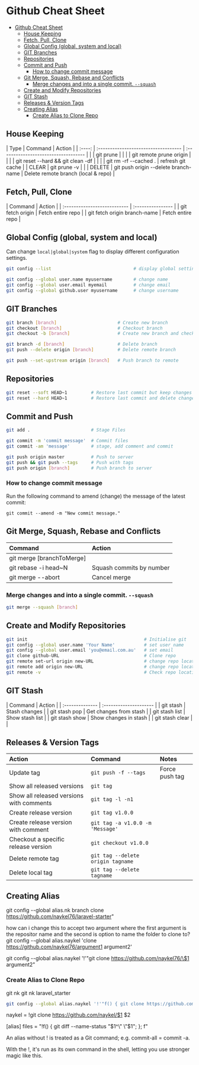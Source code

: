 # Github Cheat Sheet

<!-- TOC -->

- [Github Cheat Sheet](#github-cheat-sheet)
    - [House Keeping](#house-keeping)
    - [Fetch, Pull, Clone](#fetch-pull-clone)
    - [Global Config (global, system and local)](#global-config-global-system-and-local)
    - [GIT Branches](#git-branches)
    - [Repositories](#repositories)
    - [Commit and Push](#commit-and-push)
        - [How to change commit message](#how-to-change-commit-message)
    - [Git Merge, Squash, Rebase and Conflicts](#git-merge-squash-rebase-and-conflicts)
        - [Merge changes and into a single commit. `--squash`](#merge-changes-and-into-a-single-commit---squash)
    - [Create and Modify Repositories](#create-and-modify-repositories)
    - [GIT Stash](#git-stash)
    - [Releases \& Version Tags](#releases--version-tags)
    - [Creating Alias](#creating-alias)
        - [Create Alias to Clone Repo](#create-alias-to-clone-repo)

<!-- /TOC -->

<a id="markdown-house-keeping" name="house-keeping"></a>

## House Keeping

<code-first-second-col></code-first-second-col>
|  Type  | Command                              | Action                               |
| :----: | :----------------------------------- | :----------------------------------- |
|        | git prune                            |                                      |
|        | git remote prune origin              |                                      |
|        | git reset --hard && git clean -df    |                                      |
|        | git rm -rf --cached .                | refresh git cache                    |
| CLEAR  | git prune -v                         |                                      |
| DELETE | git push origin --delete branch-name | Delete remote branch  (local & repo) |

<a id="markdown-fetch-pull-clone" name="fetch-pull-clone"></a>

## Fetch, Pull, Clone

<code-first-col></code-first-col>
| Command                      | Action            |
| :--------------------------- | :---------------- |
| git fetch origin             | Fetch entire repo |
| git fetch origin branch-name | Fetch entire repo |



<a id="markdown-global-config-global-system-and-local" name="global-config-global-system-and-local"></a>

## Global Config (global, system and local)

Can change `local|global|system` flag to display different configuration settings.

```bash
git config --list                               # display global settings

git config --global user.name myusername        # change name
git config --global user.email myemail          # change email
git config --global github.user myusername      # change username
```




<a id="markdown-git-branches" name="git-branches"></a>

## GIT Branches

```bash
git branch [branch]                       # Create new branch
git checkout [branch]                     # Checkout branch
git checkout -b [branch]                  # Create new branch and checkout

git branch -d [branch]                    # Delete branch
git push --delete origin [branch]         # Delete remote branch

git push --set-upstream origin [branch]   # Push branch to remote
```

<a id="markdown-repositories" name="repositories"></a>

## Repositories

```bash
git reset --soft HEAD~1         # Restore last commit but keep changes
git reset --hard HEAD~1         # Restore last commit and delete changes
```

<a id="markdown-commit-and-push" name="commit-and-push"></a>

## Commit and Push


```bash
git add .                       # Stage Files

git commit -m 'commit message'  # Commit files
git commit -am 'message'        # stage, add comment and commit

git push origin master          # Push to server
git push && git push --tags     # Push with tags
git push origin [branch]        # Push branch to server
```


<a id="markdown-how-to-change-commit-message" name="how-to-change-commit-message"></a>

### How to change commit message

Run the following command to amend (change) the message of the latest commit:

    git commit --amend -m "New commit message."

<a id="markdown-git-merge-squash-rebase-and-conflicts" name="git-merge-squash-rebase-and-conflicts"></a>

## Git Merge, Squash, Rebase and Conflicts

| Command                   | Action                   |
| :------------------------ | :----------------------- |
| git merge [branchToMerge] |                          |
| git rebase -i head~N      | Squash commits by number |
| git merge --abort         | Cancel merge             |

<a id="markdown-merge-changes-and-into-a-single-commit---squash" name="merge-changes-and-into-a-single-commit---squash"></a>

### Merge changes and into a single commit. `--squash`

``` bash
git merge --squash [branch]
```

<a id="markdown-create-and-modify-repositories" name="create-and-modify-repositories"></a>

## Create and Modify Repositories

```bash
git init                                            # Initialise git
git config --global user.name 'Your Name'           # set user name
git config --global user.email 'you@email.com.au'   # set email
git clone github-URL                                # Clone repo
git remote set-url origin new-URL                   # change repo location
git remote add origin new-URL                       # change repo location
git remote -v                                       # Check repo location
```

<a id="markdown-git-stash" name="git-stash"></a>

## GIT Stash


<code-first-col></code-first-col>
| Command         | Action                 |
| :-------------- | :--------------------- |
| git stash       | Stash changes          |
| git stash pop   | Get changes from stash |
| git stash list  | Show stash list        |
| git stash show  | Show changes in stash  |
| git stash clear |                        |


<a id="markdown-releases--version-tags" name="releases--version-tags"></a>

## Releases & Version Tags

| Action                                   | Command                           | Notes          |
| :--------------------------------------- | :-------------------------------- | :------------- |
| Update tag                               | `git push -f --tags`              | Force push tag |
| Show all released versions               | `git tag`                         |                |
| Show all released versions with comments | `git tag -l -n1`                  |                |
| Create release version                   | `git tag v1.0.0`                  |                |
| Create release version with comment      | `git tag -a v1.0.0 -m 'Message'`  |                |
| Checkout a specific release version      | `git checkout v1.0.0`             |                |
| Delete remote tag                        | `git tag --delete origin tagname` |                |
| Delete local tag                         | `git tag --delete tagname`        |                |



<a id="markdown-creating-alias" name="creating-alias"></a>

## Creating Alias

git config --global alias.nk branch clone https://github.com/naykel76/laravel-starter"

how can i change this to accept two argument where the first argument is the repositor name and the second is option to name the folder to clone to?
git config --global alias.naykel 'clone https://github.com/naykel76/argument1 argument2'

git config --global alias.naykel '!'"git clone https://github.com/naykel76/\$1 argument2"


<a id="markdown-create-alias-to-clone-repo" name="create-alias-to-clone-repo"></a>

### Create Alias to Clone Repo

  git nk <repository> <target-directory>
  git nk laravel_starter <target-directory>

```bash
git config --global alias.naykel '!'"f() { git clone https://github.com/naykel76/\$1 \$2; }; f"
```

naykel = !git clone https://github.com/naykel/$1 $2



[alias]
files = "!f() { git diff --name-status \"$1^\" \"$1\"; }; f"

An alias without ! is treated as a Git command; e.g. commit-all = commit -a.

With the !, it's run as its own command in the shell, letting you use stronger magic like this.


